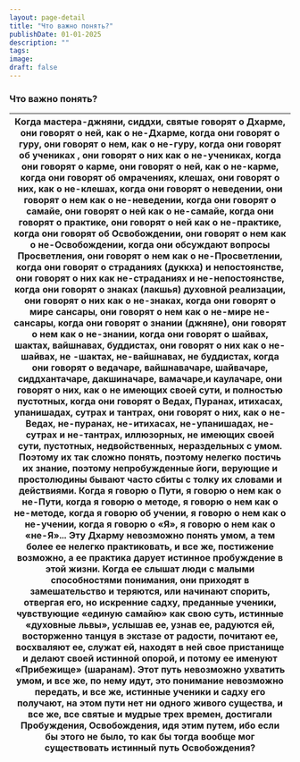 ```yaml
---
layout: page-detail
title: "Что важно понять?"
publishDate: 01-01-2025
description: ""
tags:
image:
draft: false
---
```


### Что важно понять?

| Когда мастера-джняни,  сиддхи, святые говорят о Дхарме,  они говорят о ней, как о не-Дхарме, когда они говорят о гуру, они говорят о нем,  как о не-гуру, когда они говорят об учениках ,  они говорят о них как о не-учениках, когда они говорят о карме,  они говорят о ней, как о не-карме, когда они говорят об омрачениях, клешах,  они говорят о них, как о не-клешах, когда они говорят о неведении,  они говорят о нем как о не-неведении, когда они говорят о самайе,  они говорят о ней как о не-самайе, когда они говорят о практике,  они говорят о ней как о не-практике, когда они говорят об Освобождении,  они говорят о нем как о не-Освобождении, когда они обсуждают вопросы Просветления,  они говорят о нем как о не-Просветлении, когда они говорят о страданиях (дуккха) и непостоянстве,  они говорят о них как не-страданиях и не-непостоянстве, когда они говорят о знаках (лакшья) духовной реализации,  они говорят о них как о не-знаках, когда они говорят о мире сансары,  они говорят о нем как о не-мире не-сансары, когда они говорят о знании (джняне),  они говорят о нем как о не-знании, когда они говорят о шайвах, шактах,  вайшнавах, буддистах, они говорят о них как о не-шайвах, не -шактах,  не-вайшнавах, не буддистах, когда они говорят о ведачаре, вайшнавачаре, шайвачаре,  сиддхантачаре, дакшиначаре, вамачаре,и каулачаре, они говорят о них, как о не имеющих своей сути,  и полностью пустотных, когда они говорят о Ведах, Пуранах, итихасах,  упанишадах, сутрах и тантрах, они говорят о них, как о не-Ведах, не-пуранах, не-итихасах,  не-упанишадах, не-сутрах и не-тантрах, иллюзорных, не имеющих своей сути,  пустотных, недвойственных, нераздельных с умом. Поэтому их так сложно понять,  поэтому нелегко постичь их знание, поэтому непробужденные йоги,  верующие и простолюдины  бывают часто сбиты с толку их словами и действиями. Когда я говорю о Пути, я говорю о нем как о не-Пути,  когда я говорю о методе, я говорю о нем как о не-методе, когда я говорю об учении, я говорю о нем как о не-учении,  когда я говорю о «Я», я говорю о нем как о «не-Я»... Эту Дхарму невозможно понять умом,  а тем более ее нелегко практиковать, и все же, постижение возможно,  а ее практика дарует истинное пробуждение в этой жизни. Когда ее слышат люди с малыми способностями понимания,  они приходят в замешательство и теряются,  или начинают спорить, отвергая его, но искренние садху, преданные ученики,  чувствующие «единую самайю» как свою суть, истинные «духовные львы», услышав ее, узнав ее,  радуются ей,  восторженно танцуя в экстазе от радости, почитают ее, восхваляют ее, служат ей,  находят в ней свое пристанище и делают своей истинной опорой,  и потому ее именуют «Прибежище» (шаранам). Этот путь невозможно ухватить умом,  и все же, по нему идут, это понимание невозможно передать,  и все же, истинные ученики и садху его получают, на этом пути нет ни одного живого существа,  и все же, все святые и мудрые трех времен, достигали Пробуждения, Освобождения, идя этим путем,  ибо если бы этого не было, то как бы тогда вообще мог существовать  истинный путь Освобождения? |
| --------------------------------------------------------------------------------------------------------------------------------------------------------------------------------------------------------------------------------------------------------------------------------------------------------------------------------------------------------------------------------------------------------------------------------------------------------------------------------------------------------------------------------------------------------------------------------------------------------------------------------------------------------------------------------------------------------------------------------------------------------------------------------------------------------------------------------------------------------------------------------------------------------------------------------------------------------------------------------------------------------------------------------------------------------------------------------------------------------------------------------------------------------------------------------------------------------------------------------------------------------------------------------------------------------------------------------------------------------------------------------------------------------------------------------------------------------------------------------------------------------------------------------------------------------------------------------------------------------------------------------------------------------------------------------------------------------------------------------------------------------------------------------------------------------------------------------------------------------------------------------------------------------------------------------------------------------------------------------------------------------------------------------------------------------------------------------------------------------------------------------------------------------------------------------------------------------------------------------------------------------------------------------------------------------------------------------------------------------------------------------------------------------------------------------------------------------------------------------------------------------------------------------------------------------------------------------------------------------------------------------------------------------------------------------------------------------------------------------------------------------------------------------------------------------------------------------------------------------------------------------------------------------------------------------------------------------------------------------------------------------------------------------------------------------------------------------------------------------------------------------------------------------------------------------------------- |
  
  
